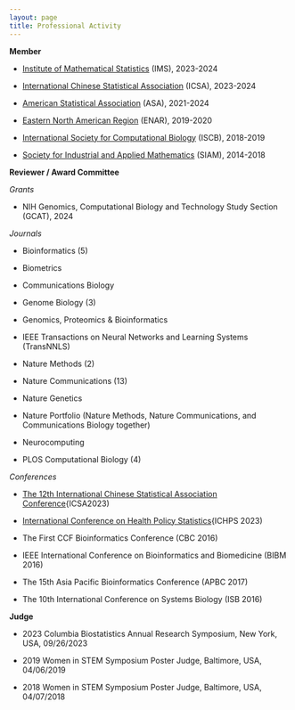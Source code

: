 ```yaml
---
layout: page
title: Professional Activity
---
```


**Member**

- [Institute of Mathematical Statistics](https://imstat.org/) \(IMS\), 2023-2024

- [International Chinese Statistical Association](https://www.icsa.org/) \(ICSA\), 2023-2024

- [American Statistical Association](https://www.amstat.org/) \(ASA\), 2021-2024
  
- [Eastern North American Region](https://www.enar.org/) \(ENAR\), 2019-2020
  
- [International Society for Computational Biology](https://www.iscb.org/) \(ISCB\), 2018-2019

- [Society for Industrial and Applied Mathematics](https://www.siam.org/) \(SIAM\), 2014-2018

**Reviewer / Award Committee**


*Grants*

- NIH Genomics, Computational Biology and Technology Study Section (GCAT), 2024

*Journals*

- Bioinformatics (5)

- Biometrics 

- Communications Biology
  
- Genome Biology (3) 

- Genomics, Proteomics & Bioinformatics

- IEEE Transactions on Neural Networks and Learning Systems \(TransNNLS\)

- Nature Methods (2) 

- Nature Communications (13)

- Nature Genetics

- Nature Portfolio (Nature Methods, Nature Communications, and Communications Biology together)

- Neurocomputing

- PLOS Computational Biology (4) 

*Conferences*

 - [The 12th International Chinese Statistical Association Conference](https://www.icsa.org)\{ICSA2023\) 
 
 - [International Conference on Health Policy Statistics](https://ww2.amstat.org/meetings/ichps/2023/travelawards.cfm)\{ICHPS 2023\)

- The First CCF Bioinformatics Conference \(CBC 2016\)

- IEEE International Conference on Bioinformatics and Biomedicine \(BIBM 2016\)

- The 15th Asia Pacific Bioinformatics Conference \(APBC 2017\)

- The 10th International Conference on Systems Biology \(ISB 2016\)

**Judge**

- 2023 Columbia Biostatistics Annual Research Symposium, New York, USA, 09/26/2023

- 2019 Women in STEM Symposium Poster Judge, Baltimore, USA, 04/06/2019

- 2018 Women in STEM Symposium Poster Judge, Baltimore, USA, 04/07/2018

